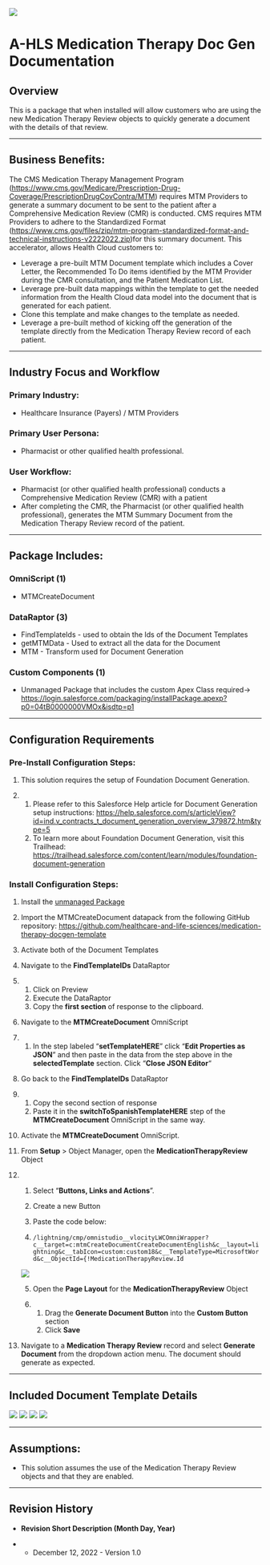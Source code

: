 ![](/images/ahlsbanner.png)
# A-HLS Medication Therapy Doc Gen Documentation 

## Overview

This is a package that when installed will allow customers who are using the new Medication Therapy Review objects to quickly generate a document with the details of that review. 

------

## Business Benefits:

The CMS Medication Therapy Management Program (https://www.cms.gov/Medicare/Prescription-Drug-Coverage/PrescriptionDrugCovContra/MTM) requires MTM Providers to generate a summary document to be sent to the patient after a Comprehensive Medication Review (CMR) is conducted.  CMS requires MTM Providers to adhere to the Standardized Format (https://www.cms.gov/files/zip/mtm-program-standardized-format-and-technical-instructions-v2222022.zip)for this summary document.  This accelerator, allows Health Cloud customers to:

* Leverage a pre-built MTM Document template which includes a Cover Letter, the Recommended To Do items identified by the MTM Provider during the CMR consultation, and the Patient Medication List. 
* Leverage pre-built data mappings within the template to get the needed information from the Health Cloud data model into the document that is generated for each patient. 
* Clone this template and make changes to the template as needed.
* Leverage a pre-built method of kicking off the generation of the template directly from the Medication Therapy Review record of each patient. 



------

## Industry Focus and Workflow

### Primary Industry:

* Healthcare Insurance (Payers) / MTM Providers 

### Primary User Persona:

* Pharmacist or other qualified health professional. 

### User Workflow:

* Pharmacist (or other qualified health professional) conducts a Comprehensive Medication Review (CMR) with a patient
* After completing the CMR, the Pharmacist (or other qualified health professional), generates the MTM Summary Document from the Medication Therapy Review record of the patient. 



------

## Package Includes:

### **OmniScript (1)**

- MTMCreateDocument

### **DataRaptor (3)**

- FindTemplateIds - used to obtain the Ids of the Document Templates
- getMTMData - Used to extract all the data for the Document
- MTM - Transform used for Document Generation

### **Custom Components (1)**

- Unmanaged Package that includes the custom Apex Class required→ https://login.salesforce.com/packaging/installPackage.apexp?p0=04tB0000000VMOx&isdtp=p1

------

## Configuration Requirements

### Pre-Install Configuration Steps:

1. This solution requires the setup of Foundation Document Generation. 

2. 1. Please refer to this Salesforce Help article for Document Generation setup instructions: https://help.salesforce.com/s/articleView?id=ind.v_contracts_t_document_generation_overview_379872.htm&type=5
   2. To learn more about Foundation Document Generation, visit this Trailhead: https://trailhead.salesforce.com/content/learn/modules/foundation-document-generation

### Install Configuration Steps:

1. Install the [unmanaged Package](https://login.salesforce.com/packaging/installPackage.apexp?p0=04tB0000000VMOx&isdtp=p1)

2. Import the MTMCreateDocument datapack from the following GitHub repository: https://github.com/healthcare-and-life-sciences/medication-therapy-docgen-template

3. Activate both of the Document Templates

4. Navigate to the **FindTemplateIDs** DataRaptor

5. 1. Click on Preview
   2. Execute the DataRaptor
   3. Copy the **first section** of response to the clipboard.  

6. Navigate to the **MTMCreateDocument** OmniScript

7. 1. In the step labeled “**setTemplateHERE**” click “**Edit Properties as JSON**” and then paste in the data from the step above in the **selectedTemplate** section. Click “**Close JSON Editor**“

8. Go back to the **FindTemplateIDs** DataRaptor

9. 1. Copy the second section of response
   2. Paste it in the **switchToSpanishTemplateHERE** step of the **MTMCreateDocument** OmniScript in the same way. 

10. Activate the **MTMCreateDocument** OmniScript.

11. From **Setup** > Object Manager, open the **MedicationTherapyReview** Object

12. 1. Select “**Buttons, Links and Actions**”.  

    2. Create a new Button

    3. Paste the code below:

    4. `/lightning/cmp/omnistudio__vlocityLWCOmniWrapper?c__target=c:mtmCreateDocumentCreateDocumentEnglish&c__layout=lightning&c__tabIcon=custom:custom18&c__TemplateType=MicrosoftWord&c__ObjectId={!MedicationTherapyReview.Id`
    
    ![](/images/mtmimage1.png)

    5. Open the **Page Layout** for the **MedicationTherapyReview** Object 

    6. 1. Drag the **Generate Document Button** into the **Custom Button** section
       2. Click **Save**

13. Navigate to a **Medication Therapy Review** record and select **Generate Document** from the dropdown action menu. The document should generate as expected.

------

## Included Document Template Details

![](/images/mtmimage2.png)
![](/images/mtmimage3.png)
![](/images/mtmimage4.png)
![](/images/mtmimage5.png)

------

## Assumptions:

- This solution assumes the use of the Medication Therapy Review objects and that they are enabled.

------

## Revision History

- **Revision Short Description (Month Day, Year)**

- - December 12, 2022 - Version 1.0
